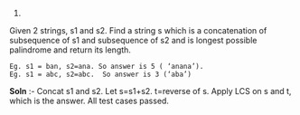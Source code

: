 1.
Given 2 strings, s1 and s2. Find a string s which is a concatenation of subsequence of s1 and subsequence of s2 and is longest possible palindrome and return its length.
```
Eg. s1 = ban, s2=ana. So answer is 5 ( ‘anana’).
Eg. s1 = abc, s2=abc.  So answer is 3 (‘aba’)
```
**Soln** :- Concat s1 and s2. Let s=s1+s2. t=reverse of s. Apply LCS on s and t, which is the answer. All test cases passed.
